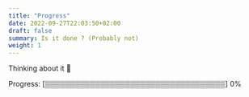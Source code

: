 ```yaml
---
title: "Progress"
date: 2022-09-27T22:03:50+02:00
draft: false
summary: Is it done ? (Probably not)
weight: 1
---
```


Thinking about it :thinking:

Progress: [▒▒▒▒▒▒▒▒▒▒▒▒▒▒▒▒▒▒▒▒▒▒▒▒▒▒▒▒▒▒▒▒▒▒▒▒] 0%
